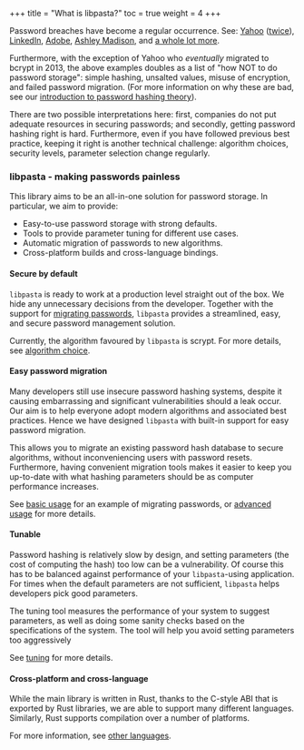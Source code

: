 +++
title = "What is libpasta?"
toc = true
weight = 4
+++

Password breaches have become a regular occurrence. See: [Yahoo][yahoo] ([twice][yahoo2]),
[LinkedIn][linkedin], [Adobe][adobe], [Ashley Madison][am], and
[a whole lot more][hibp-breaches].

Furthermore, with the exception of Yahoo who _eventually_ migrated to bcrypt in 2013,
the above examples doubles as a list
of "how NOT to do password storage": simple hashing, unsalted values, misuse of
encryption, and failed password migration. (For more information on why these
are bad, see our
[introduction to password hashing theory](../password-hashing-theory)).

There are two possible interpretations here: first, companies do not put
adequate resources in securing passwords; and secondly, getting password hashing
right is hard. Furthermore, even if you have followed previous best practice,
keeping it right is another technical challenge: algorithm choices, security
levels, parameter selection change regularly.

[yahoo]: https://help.yahoo.com/kb/account/SLN27925.html
[yahoo2]: https://help.yahoo.com/kb/account/sln28092.html
[linkedin]: https://motherboard.vice.com/en_us/article/78kk4z/another-day-another-hack-117-million-linkedin-emails-and-password 
[adobe]: https://www.troyhunt.com/adobe-credentials-and-serious/
[am]: https://krebsonsecurity.com/2015/07/online-cheating-site-ashleymadison-hacked/
[hibp-breaches]: https://haveibeenpwned.com/PwnedWebsites

### libpasta - making passwords painless

This library aims to be an all-in-one solution for password storage. In
particular, we aim to provide:

 - Easy-to-use password storage with strong defaults.
 - Tools to provide parameter tuning for different use cases.
 - Automatic migration of passwords to new algorithms.
 - Cross-platform builds and cross-language bindings.

#### Secure by default

`libpasta` is ready to work at a production level straight out of the box. We
hide any unnecessary decisions from the developer. Together with the support for
[migrating passwords](#easy-password-migration), `libpasta` provides a
streamlined, easy, and secure password management solution. 

Currently, the algorithm favoured by `libpasta` is scrypt.
For more details, see [algorithm choice](../../technical-details/algorithm-choice).


#### Easy password migration

Many developers still use insecure password hashing systems, despite it causing
embarrassing and significant vulnerabilities should a leak occur.  
Our aim is to help everyone adopt modern algorithms and
associated best practices. Hence we have designed `libpasta` with 
built-in support for easy password migration.

This allows you to migrate an existing password hash database to
secure algorithms, without inconveniencing users with password resets.
Furthermore, having convenient migration tools makes it easier to keep you
up-to-date with what hashing parameters should be as computer performance
increases.

See [basic usage](../basic-usage#password-migration) for an example of 
migrating passwords, or [advanced usage](../../advanced/migration/) for more 
details.

#### Tunable

Password hashing is relatively slow by design,
and setting parameters (the cost of computing the hash) too low can be a
vulnerability. Of course this has to be balanced against performance of your
`libpasta`-using application.
For times when the default parameters are not sufficient, `libpasta` helps
developers pick good parameters.

The tuning tool measures the performance of your system to suggest parameters,
as well as doing some sanity checks based on the specifications of the system.
The tool will help you avoid setting parameters too aggressively 

See [tuning](../../advanced/tuning) for more details.

#### Cross-platform and cross-language

While the main library is written in Rust, thanks to the C-style ABI that is
exported by Rust libraries, we are able to support many different languages.
Similarly, Rust supports compilation over a number of platforms.

For more information, see [other languages](../../other-languages).
